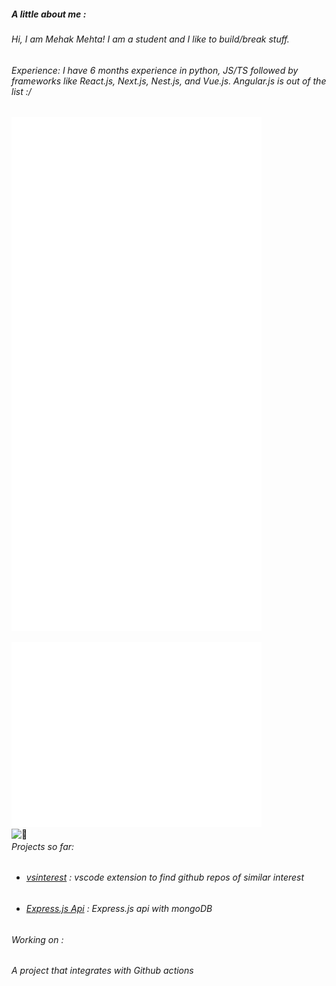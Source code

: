 <h5 align ="left">A little about me :</h5>
<h6> Hi, I am Mehak Mehta! I am a student and I like to build/break stuff.</h6>
<h6>Experience: I have 6 months experience in python, JS/TS followed by frameworks like React.js, Next.js, Nest.js, and Vue.js. Angular.js is out of the list :/</h6>

[<img align="left" width="400" alt="🦑" src="https://github.com/Mehak-Mehta/Mehak-Mehta/blob/main/metrics.svg">](https://github.com/Mehak-Mehta/Mehak-Mehta)
[<img  width="400" alt="🦑" src= "https://github.com/Mehak-Mehta/Mehak-Mehta/blob/main/metrics.plugin.music.masteredd.svg">](https://github.com/Mehak-Mehta/Mehak-Mehta)


[<img  align = "left" width="400" alt="🦑" src= "https://github.com/Mehak-Mehta/Mehak-Mehta/blob/main/metrics.plugin.people.masteredd.svg">](https://github.com/Mehak-Mehta/Mehak-Mehta)

[<img align="right-top" width="400" alt="🦑" src= "https://github.com/Mehak-Mehta/Mehak-Mehta/blob/main/metrics.personal.active.svg">](https://github.com/Mehak-Mehta/Mehak-Mehta)
[<img align="left" width="400" alt="🦑" src= "https://github.com/Mehak-Mehta/Mehak-Mehta/blob/main/metrics.personal.habits.svg">](https://github.com/Mehak-Mehta/Mehak-Mehta)
                                   
<h6> Projects so far: 
</h6>

- <div>
  <h6><a href="https://github.com/Mehak-Mehta/VSInterest"> vsinterest</a> : vscode extension to find github repos of similar interest</h6>
</div>

- <div>
  <h6><a href="https://github.com/Mehak-Mehta/Express.js-API"> Express.js Api</a> : Express.js api with mongoDB</h6>
</div>

<h6> Working on : </h6>
<h6> A project that integrates with Github actions</h6>
